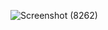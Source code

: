 
 


![Screenshot (8262)](https://github.com/user-attachments/assets/f76b0405-5ee4-44a4-b63f-27fc31b9e8db)

